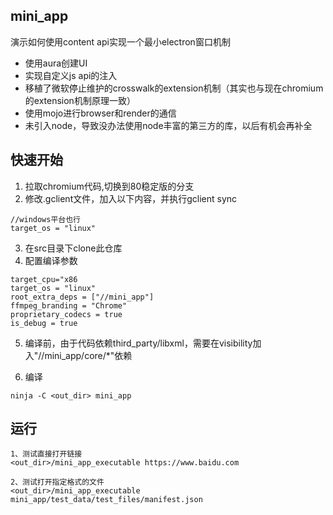 ## mini_app
演示如何使用content api实现一个最小electron窗口机制
 - 使用aura创建UI
 - 实现自定义js api的注入
 - 移植了微软停止维护的crosswalk的extension机制（其实也与现在chromium的extension机制原理一致）
 - 使用mojo进行browser和render的通信
 - 未引入node，导致没办法使用node丰富的第三方的库，以后有机会再补全

## 快速开始

1. 拉取chromium代码,切换到80稳定版的分支
2. 修改.gclient文件，加入以下内容，并执行gclient sync

```
//windows平台也行
target_os = "linux"
```

3. 在src目录下clone此仓库
4. 配置编译参数

```
target_cpu="x86
target_os = "linux"
root_extra_deps = ["//mini_app"]
ffmpeg_branding = "Chrome"
proprietary_codecs = true
is_debug = true
```

5. 编译前，由于代码依赖third_party/libxml，需要在visibility加入"//mini_app/core/*"依赖

6. 编译

```
ninja -C <out_dir> mini_app

```

## 运行
```
1、测试直接打开链接
<out_dir>/mini_app_executable https://www.baidu.com

2、测试打开指定格式的文件
<out_dir>/mini_app_executable mini_app/test_data/test_files/manifest.json
```
